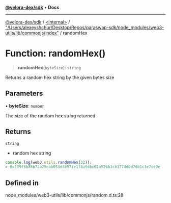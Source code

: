 [**@velora-dex/sdk**](../../../../README.md) • **Docs**

***

[@velora-dex/sdk](../../../../globals.md) / [\<internal\>](../../../README.md) / ["/Users/alexeyshchur/Desktop/Repos/paraswap-sdk/node\_modules/web3-utils/lib/commonjs/index"](../README.md) / randomHex

# Function: randomHex()

> **randomHex**(`byteSize`): `string`

Returns a random hex string by the given bytes size

## Parameters

• **byteSize**: `number`

The size of the random hex string returned

## Returns

`string`

- random hex string

```ts
console.log(web3.utils.randomHex(32));
> 0x139f5b88b72a25eab053d3b57fe1f8a9dbc62a526b1cb1774d0d7db1c3e7ce9e
```

## Defined in

node\_modules/web3-utils/lib/commonjs/random.d.ts:28

